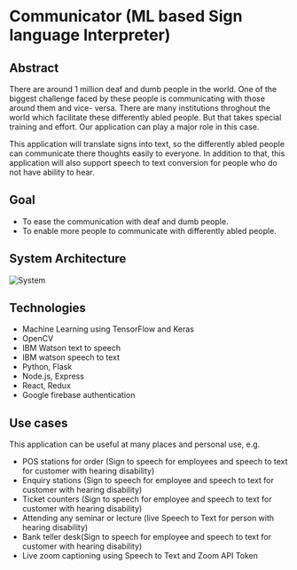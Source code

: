 # Communicator (ML based Sign language Interpreter)
<!--- [click here for demo](https://cmpe-272-sign-interpreter.mybluemix.net/)) --->
## Abstract
There are around 1 million deaf and dumb people in the world. One of the biggest challenge faced by these people is communicating with those around them and vice- versa. There are many institutions throghout the world which facilitate these differently abled people. But that takes special training and effort. 
Our application can play a major role in this case.

This application will translate signs into text, so the differently abled people can communicate there thoughts easily to everyone. In addition to that, this application will also support speech to text conversion for people who do not have ability to hear.

## Goal 
 - To ease the communication with deaf and dumb people. 
 - To enable more people to communicate with differently abled people. 

## System Architecture

![System](Flow_Diagram.jpg)

## Technologies 
 - Machine Learning using TensorFlow and Keras
 - OpenCV
 - IBM Watson text to speech
 - IBM watson speech to text
 - Python, Flask
 - Node.js, Express
 - React, Redux
 - Google firebase authentication
  
 ## Use cases 
  
This application can be useful at many places and personal use, e.g.
 - POS stations for order (Sign to speech for employees and speech to text for customer with hearing disability)
 - Enquiry stations (Sign to speech for employee and speech to text for customer with hearing disability)
 - Ticket counters (Sign to speech for employee and speech to text for customer with hearing disability)
 - Attending any seminar or lecture (live Speech to Text for person with hearing disability)
 - Bank teller desk(Sign to speech for employee and speech to text for customer with hearing disability)
 - Live zoom captioning using Speech to Text and Zoom API Token
 

